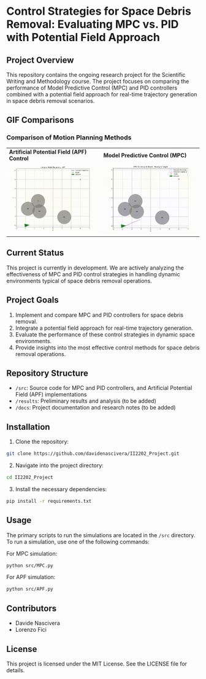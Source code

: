 # Control Strategies for Space Debris Removal: Evaluating MPC vs. PID with Potential Field Approach

## Project Overview

This repository contains the ongoing research project for the Scientific Writing and Methodology course. The project focuses on comparing the performance of Model Predictive Control (MPC) and PID controllers combined with a potential field approach for real-time trajectory generation in space debris removal scenarios.

## GIF Comparisons

### Comparison of Motion Planning Methods

<table>
  <tr>
    <td><strong>Artificial Potential Field (APF) Control</strong></td>
    <td><strong>Model Predictive Control (MPC)</strong></td>
  </tr>
  <tr>
    <td><img src="data/images/GIF/gif_apf.gif" alt="APF Simulation"></td>
    <td><img src="data/images/GIF/git_mpc.gif" alt="MPC Simulation"></td>
  </tr>
</table>


## Current Status

This project is currently in development. We are actively analyzing the effectiveness of MPC and PID control strategies in handling dynamic environments typical of space debris removal operations.

## Project Goals

1. Implement and compare MPC and PID controllers for space debris removal.
2. Integrate a potential field approach for real-time trajectory generation.
3. Evaluate the performance of these control strategies in dynamic space environments.
4. Provide insights into the most effective control methods for space debris removal operations.

## Repository Structure

- `/src`: Source code for MPC and PID controllers, and Artificial Potential Field (APF) implementations
- `/results`: Preliminary results and analysis (to be added)
- `/docs`: Project documentation and research notes (to be added)

## Installation

1. Clone the repository:

```bash
git clone https://github.com/davidenascivera/II2202_Project.git
```

2. Navigate into the project directory:

```bash
cd II2202_Project
```

3. Install the necessary dependencies:

```bash
pip install -r requirements.txt
```

## Usage

The primary scripts to run the simulations are located in the `/src` directory. To run a simulation, use one of the following commands:

For MPC simulation:
```bash
python src/MPC.py
```

For APF simulation:
```bash
python src/APF.py
```


## Contributors

- Davide Nascivera
- Lorenzo Fici

## License

This project is licensed under the MIT License. See the LICENSE file for details.
